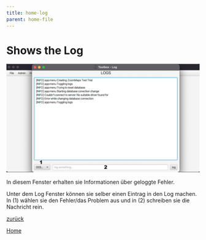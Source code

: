 ```yaml
---
title: home-log
parent: home-file
---
```

# Shows the Log

![Home-log](resources/ToolBoxLog.png)

In diesem Fenster erhalten sie Informationen über geloggte Fehler.

Unter dem Log Fenster können sie selber einen Eintrag in den Log machen. In (1) wählen sie den Fehler/das Problem aus und in (2) schreiben sie die Nachricht rein.

[zurück](home-file.md)

[Home](toolbox.md)